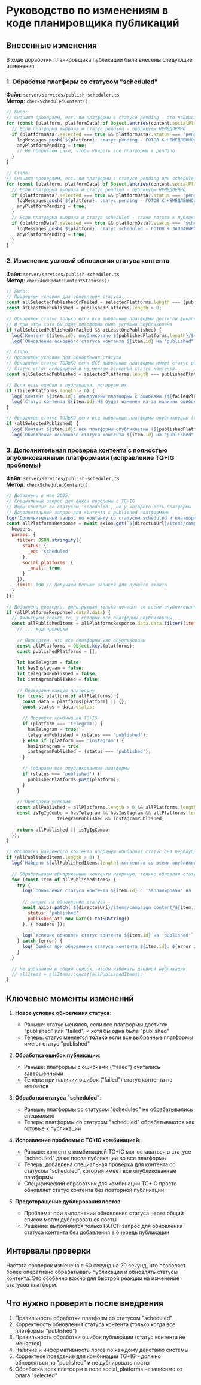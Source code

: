 # Руководство по изменениям в коде планировщика публикаций

## Внесенные изменения

В ходе доработки планировщика публикаций были внесены следующие изменения:

### 1. Обработка платформ со статусом "scheduled"

**Файл**: `server/services/publish-scheduler.ts`  
**Метод**: `checkScheduledContent()`

```javascript
// Было:
// Сначала проверяем, есть ли платформы в статусе pending - это наивысший приоритет
for (const [platform, platformData] of Object.entries(content.socialPlatforms)) {
  // Если платформа выбрана и статус pending - публикуем НЕМЕДЛЕННО
  if (platformData?.selected === true && platformData?.status === 'pending') {
    logMessages.push(`${platform}: статус pending - ГОТОВ К НЕМЕДЛЕННОЙ ПУБЛИКАЦИИ`);
    anyPlatformPending = true;
    // Не прерываем цикл, чтобы увидеть все платформы в pending
  }
}
```

```javascript
// Стало:
// Сначала проверяем, есть ли платформы в статусе pending или scheduled - это наивысший приоритет
for (const [platform, platformData] of Object.entries(content.socialPlatforms)) {
  // Если платформа выбрана и статус pending - публикуем НЕМЕДЛЕННО
  if (platformData?.selected === true && platformData?.status === 'pending') {
    logMessages.push(`${platform}: статус pending - ГОТОВ К НЕМЕДЛЕННОЙ ПУБЛИКАЦИИ`);
    anyPlatformPending = true;
  }
  // Если платформа выбрана и статус scheduled - также готова к публикации
  if (platformData?.selected === true && platformData?.status === 'scheduled') {
    logMessages.push(`${platform}: статус scheduled - ГОТОВ К ЗАПЛАНИРОВАННОЙ ПУБЛИКАЦИИ`);
    anyPlatformPending = true;
  }
}
```

### 2. Изменение условий обновления статуса контента

**Файл**: `server/services/publish-scheduler.ts`  
**Метод**: `checkAndUpdateContentStatuses()`

```javascript
// Было:
// Проверяем условия для обновления статуса
const allSelectedPublishedOrFailed = selectedPlatforms.length === (publishedPlatforms.length + failedPlatforms.length);
const atLeastOnePublished = publishedPlatforms.length > 0;

// Обновляем статус только если все выбранные платформы достигли финального статуса (published или failed)
// И при этом хотя бы одна платформа была успешно опубликована
if (allSelectedPublishedOrFailed && atLeastOnePublished) {
  log(`Контент ${item.id}: опубликовано ${publishedPlatforms.length}/${selectedPlatforms.length} платформ, ожидает публикации: ${pendingPlatforms.length}`, 'scheduler');
  log(`Обновление основного статуса контента ${item.id} на "published" после публикации во всех платформах или в отсутствии запланированных платформ`, 'scheduler');
```

```javascript
// Стало:
// Проверяем условия для обновления статуса
// Обновляем статус ТОЛЬКО если ВСЕ выбранные платформы имеют статус published
// Статус error игнорируем и не меняем основной статус контента
const allSelectedPublished = selectedPlatforms.length === publishedPlatforms.length && selectedPlatforms.length > 0;

// Если есть ошибки в публикации, логируем их
if (failedPlatforms.length > 0) {
  log(`Контент ${item.id}: обнаружены платформы с ошибками (${failedPlatforms.length} платформ: ${failedPlatforms.join(', ')})`, 'scheduler');
  log(`Статус контента ${item.id} НЕ будет изменен из-за наличия ошибок публикации`, 'scheduler');
}

// Обновляем статус ТОЛЬКО если все выбранные платформы опубликованы (все имеют статус published)
if (allSelectedPublished) {
  log(`Контент ${item.id}: все платформы опубликованы (${publishedPlatforms.length}/${selectedPlatforms.length})`, 'scheduler');
  log(`Обновление основного статуса контента ${item.id} на "published", так как все выбранные платформы опубликованы`, 'scheduler');
```

### 3. Дополнительная проверка контента с полностью опубликованными платформами (исправление TG+IG проблемы)

**Файл**: `server/services/publish-scheduler.ts`  
**Метод**: `checkScheduledContent()`

```javascript
// Добавлено в мае 2025:
// Специальный запрос для фикса проблемы с TG+IG
// Ищем контент со статусом 'scheduled', но у которого есть платформы
// Дополнительный запрос для контента с published платформами
log('Дополнительный запрос по контенту со статусом scheduled и платформами', 'scheduler');
const allPlatformsResponse = await axios.get(`${directusUrl}/items/campaign_content`, {
  headers,
  params: {
    filter: JSON.stringify({
      status: {
        _eq: 'scheduled'
      },
      social_platforms: {
        _nnull: true
      }
    }),
    limit: 100 // Получаем больше записей для лучшего охвата
  }
});

// Добавлена проверка, фильтрующая только контент со всеми опубликованными платформами
if (allPlatformsResponse?.data?.data) {
  // Фильтруем только те, у которых все платформы опубликованы
  const allPublishedItems = allPlatformsResponse.data.data.filter((item: any) => {
    // ... код проверки
    
    // Проверяем, что все платформы уже опубликованы
    const allPlatforms = Object.keys(platforms);
    const publishedPlatforms = [];
        
    let hasTelegram = false;
    let hasInstagram = false;
    let telegramPublished = false;
    let instagramPublished = false;
        
    // Проверяем каждую платформу
    for (const platform of allPlatforms) {
      const data = platforms[platform] || {};
      const status = data.status;
        
      // Проверка комбинации TG+IG
      if (platform === 'telegram') {
        hasTelegram = true;
        telegramPublished = (status === 'published');
      } else if (platform === 'instagram') {
        hasInstagram = true;
        instagramPublished = (status === 'published');
      }
        
      // Собираем все опубликованные платформы
      if (status === 'published') {
        publishedPlatforms.push(platform);
      }
    }
        
    // Проверяем условия
    const allPublished = allPlatforms.length > 0 && allPlatforms.length === publishedPlatforms.length;
    const isTgIgCombo = hasTelegram && hasInstagram && allPlatforms.length === 2 && 
                   telegramPublished && instagramPublished;
        
    return allPublished || isTgIgCombo;
  });
}
```

```javascript
// Обработка найденного контента напрямую обновляет статус без перепубликации:
if (allPublishedItems.length > 0) {
  log(`Найдено ${allPublishedItems.length} контентов со всеми опубликованными платформами, но статус все еще scheduled`, 'scheduler');
      
  // Обрабатываем обнаруженные контенты напрямую, только обновляя статус - без повторной публикации
  for (const item of allPublishedItems) {
    try {
      log(`Обновление статуса контента ${item.id} с 'запланирован' на 'опубликован'`, 'scheduler');
      
      // запрос на обновление статуса
      await axios.patch(`${directusUrl}/items/campaign_content/${item.id}`, {
        status: 'published',
        published_at: new Date().toISOString()
      }, { headers });
      
      log(`Успешно обновлен статус контента ${item.id} на 'published'`, 'scheduler');
    } catch (error) {
      log(`Ошибка при обновлении статуса контента ${item.id}: ${error instanceof Error ? error.message : 'Unknown error'}`, 'scheduler');
    }
  }
  
  // Не добавляем в общий список, чтобы избежать двойной публикации
  // allItems = allItems.concat(allPublishedItems);
}
```

## Ключевые моменты изменений

1. **Новое условие обновления статуса**:
   - Раньше: статус менялся, если все платформы достигли "published" или "failed", и хотя бы одна была "published"
   - Теперь: статус меняется **только** если все выбранные платформы имеют статус "published"

2. **Обработка ошибок публикации**:
   - Раньше: платформы с ошибками ("failed") считались завершенными
   - Теперь: при наличии ошибок ("failed") статус контента не меняется

3. **Обработка статуса "scheduled"**:
   - Раньше: платформы со статусом "scheduled" не обрабатывались специально
   - Теперь: платформы со статусом "scheduled" обрабатываются как готовые к публикации

4. **Исправление проблемы с TG+IG комбинацией**:
   - Раньше: контент с комбинацией TG+IG мог оставаться в статусе "scheduled" даже после публикации во все платформы
   - Теперь: добавлена специальная проверка для контента со статусом "scheduled", который имеет все опубликованные платформы
   - Специфический обработчик для комбинации TG+IG просто обновляет статус контента без повторной публикации

5. **Предотвращение дублирования постов**:
   - Проблема: при выполнении обновления статуса через общий список могли дублироваться посты
   - Решение: выполняется только PATCH запрос для обновления статуса контента без добавления в очередь публикации

## Интервалы проверки

Частота проверок изменена с 60 секунд на 20 секунд, что позволяет более оперативно обрабатывать публикации и обновлять статусы контента. Это особенно важно для быстрой реакции на изменение статусов платформ.

## Что нужно проверить после внедрения

1. Правильность обработки платформ со статусом "scheduled"
2. Корректность обновления статуса контента (только когда все платформы "published")
3. Правильность обработки ошибок публикации (статус контента не меняется)
4. Наличие и информативность логов по каждому действию системы
5. Корректное поведение для комбинации TG+IG - должно обновляться на "published" и не дублировать посты
6. Обработка всех платформ в поле social_platforms независимо от флага "selected"